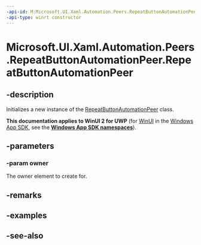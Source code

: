 ```yaml
---
-api-id: M:Microsoft.UI.Xaml.Automation.Peers.RepeatButtonAutomationPeer.#ctor(Microsoft.UI.Xaml.Controls.Primitives.RepeatButton)
-api-type: winrt constructor
---
```


<!-- Method syntax
public RepeatButtonAutomationPeer(Windows.UI.Xaml.Controls.Primitives.RepeatButton owner)
-->

# Microsoft.UI.Xaml.Automation.Peers.RepeatButtonAutomationPeer.RepeatButtonAutomationPeer

## -description
Initializes a new instance of the [RepeatButtonAutomationPeer](repeatbuttonautomationpeer.md) class.

**This documentation applies to WinUI 2 for UWP** (for [WinUI](/windows/apps/winui/winui3/) in the [Windows App SDK](/windows/apps/windows-app-sdk/), see the **[Windows App SDK namespaces](/windows/windows-app-sdk/api/winrt/)**).

## -parameters
### -param owner
The owner element to create for.

## -remarks

## -examples

## -see-also
